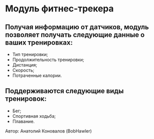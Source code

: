 # Модуль фитнес-трекера

## Получая информацию от датчиков, модуль позволяет получать следующие данные о ваших тренировках:
- Тип тренировки;
- Продолжительность тренировки;
- Дистанция;
- Скорость;
- Потраченные калории.

## Поддерживаются следующие виды тренировок:
- Бег;
- Спортивная ходьба;
- Плавание.

Автор:
Анатолий Коновалов (BobHawler)